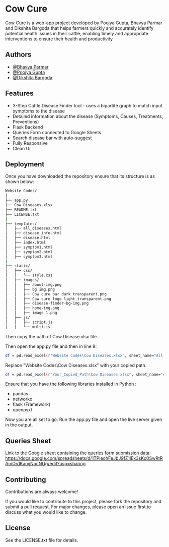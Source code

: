 
# Cow Cure

Cow Cure is a web-app project developed by Poojya Gupta, Bhavya Parmar and Dikshita Bargoda that helps farmers quickly and accurately identify potential health issues in their cattle, enabling timely and appropriate interventions to ensure their health and productivity


## Authors

- [@Bhavya Parmar](https://www.github.com/bhavya-parmar)
- [@Poojya Gupta](https://www.github.com/poojyagupta)
- [@Dikshita Bargoda](https://www.github.com/dikshitabargoda)


## Features

- 3-Step Cattle Disease Finder tool - uses a bipartite graph to match input symptoms to the disease
- Detailed information about the disease (Symptoms, Causes, Treatments, Preventions)
- Flask Backend
- Queries Form connected to Google Sheets
- Search disease bar with auto-suggest
- Fully Responsive
- Clean UI


## Deployment

Once you have downloaded the repository ensure that its structure is as shown below:

```bash
Website Codes/
│
├── app.py
├── Cow Diseases.xlsx
├── README.txt
├── LICENSE.txt
|
├── templates/
│   ├── all_diseases.html
│   ├── disease_info.html
│   ├── disease.html
│   ├── index.html
│   ├── symptom1.html
│   ├── symptom2.html
│   ├── symptom3.html
|
├── static/
│   ├── css/
│   │   └── style.css
│   ├── images/
│   │   ├── about-img.png
│   │   ├── bg img.png
│   │   ├── Cow cure bar dark transparent.png
│   │   ├── Cow cure logo light transparent.png
│   │   ├── disease-finder-bg-img.png
│   │   ├── home-img.png
│   │   ├── image 1.png
│   ├── js/
│   │   ├── script.js
│   │   └── multi.js
```
Then copy the path of Cow Disease.xlsx file.

Then open the app.py file and then in line 9:

```bash
df = pd.read_excel(r"Website Codes\Cow Diseases.xlsx", sheet_name="All in one")
```
Replace "Website Codes\Cow Diseases.xlsx" with your copied path.

```bash
df = pd.read_excel(r"Your_Copied_Path\Cow Diseases.xlsx", sheet_name="All in one")
```
Ensure that you have the following libraries installed in Python :
- pandas
- networkx
- flask (Framework)
- openpyxl

Now you are all set to go. Run the app.py file and open the live server given in the output.
## Queries Sheet

Link to the Google sheet containing the queries form submission data:
https://docs.google.com/spreadsheets/d/1TPleohFeJbJ9fZ1lEk3sKo0SwRtRAmOrdKamjNocNUg/edit?usp=sharing

## Contributing

Contributions are always welcome!

If you would like to contribute to this project, please fork the repository and submit a pull request. For major changes, please open an issue first to discuss what you would like to change.


## License

See the LICENSE.txt file for details.


